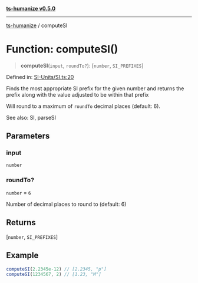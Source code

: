 [**ts-humanize v0.5.0**](../README.md)

***

[ts-humanize](../README.md) / computeSI

# Function: computeSI()

> **computeSI**(`input`, `roundTo?`): \[`number`, `SI_PREFIXES`\]

Defined in: [SI-Units/SI.ts:20](https://github.com/Shiv-SB/ts-humanize/blob/b20c339cae69f529f20e775917f6cd1ea59de3d9/src/SI-Units/SI.ts#L20)

Finds the most appropriate SI prefix for the given number
and returns the prefix along with the value adjusted to be within
that prefix

Will round to a maximum of `roundTo` decimal places (default: 6).

See also: SI, parseSI

## Parameters

### input

`number`

### roundTo?

`number` = `6`

Number of decimal places to round to (default: 6)

## Returns

\[`number`, `SI_PREFIXES`\]

## Example

```ts
computeSI(2.2345e-12) // [2.2345, "p"]
computeSI(1234567, 2) // [1.23, "M"]
```
